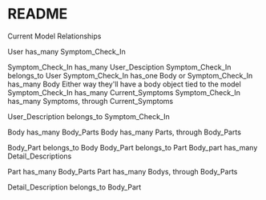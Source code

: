 # README
Current Model Relationships

User has_many Symptom_Check_In

Symptom_Check_In has_many User_Desciption
Symptom_Check_In belongs_to User
Symptom_Check_In has_one Body   or Symptom_Check_In has_many Body          Either way they'll have a body object tied to the model
Symptom_Check_In has_many Current_Symptoms
Symptom_Check_In has_many Symptoms, through Current_Symptoms

User_Description belongs_to Symptom_Check_In

Body has_many Body_Parts
Body has_many Parts, through Body_Parts

Body_Part belongs_to Body
Body_Part belongs_to Part
Body_part has_many Detail_Descriptions

Part has_many Body_Parts
Part has_many Bodys, through Body_Parts

Detail_Description belongs_to Body_Part